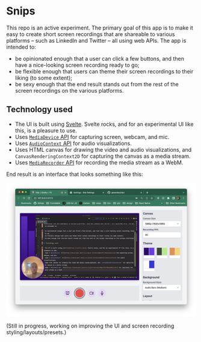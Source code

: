 # Snips

This repo is an active experiment. The primary goal of this app is to make it easy to create short screen recordings that are shareable to various platforms – such as LinkedIn and Twitter – all using web APIs. The app is intended to:

- be opinionated enough that a user can click a few buttons, and then have a nice-looking screen recording ready to go;
- be flexible enough that users can theme their screen recordings to their liking (to some extent);
- be sexy enough that the end result stands out from the rest of the screen recordings on the various platforms.

## Technology used

- The UI is built using [Svelte](https://svelte.dev/). Svelte rocks, and for an experimental UI like this, is a pleasure to use.
- Uses [`MediaDevice` API](https://developer.mozilla.org/en-US/docs/Web/API/MediaDevices) for capturing screen, webcam, and mic.
- Uses [`AudioContext` API](https://developer.mozilla.org/en-US/docs/Web/API/AudioContext) for audio visualizations.
- Uses HTML canvas for drawing the video and audio visualizations, and `CanvasRenderingContext2D` for capturing the canvas as a media stream.
- Uses [`MediaRecorder` API](https://developer.mozilla.org/en-US/docs/Web/API/MediaRecorder) for recording the media stream as a WebM.

End result is an interface that looks something like this:

![Sample screenshot](./docs/sample.jpg)

(Still in progress, working on improving the UI and screen recording styling/layouts/presets.)
